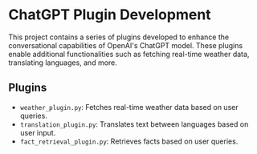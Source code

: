 # ChatGPT Plugin Development

This project contains a series of plugins developed to enhance the conversational capabilities of OpenAI's ChatGPT model. These plugins enable additional functionalities such as fetching real-time weather data, translating languages, and more.

## Plugins

- `weather_plugin.py`: Fetches real-time weather data based on user queries.
- `translation_plugin.py`: Translates text between languages based on user input.
- `fact_retrieval_plugin.py`: Retrieves facts based on user queries.